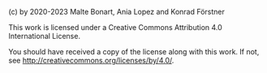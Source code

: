 (c) by 2020-2023 Malte Bonart, Ania Lopez and Konrad Förstner

This work is licensed under a Creative Commons Attribution 4.0
International License.

You should have received a copy of the license along with this work.
If not, see <http://creativecommons.org/licenses/by/4.0/>.

